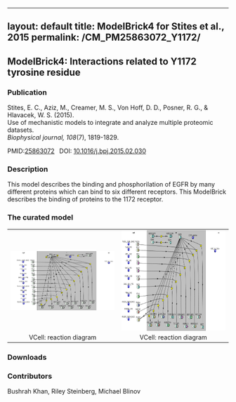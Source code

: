   ---
layout: default
title: ModelBrick4 for Stites et al., 2015
permalink: /CM_PM25863072_Y1172/
---
## ModelBrick4: Interactions related to Y1172 tyrosine residue

### Publication 

Stites, E. C., Aziz, M., Creamer, M. S., Von Hoff, D. D., Posner, R. G., & Hlavacek, W. S. (2015). <br />
Use of mechanistic models to integrate and analyze multiple proteomic datasets. <br />
<i>Biophysical journal, 108</i>(7), 1819-1829.

 PMID:<a href="https://www.ncbi.nlm.nih.gov/pubmed/25863072">25863072</a>&ensp; 
 DOI: <a href="https://doi.org/10.1016/j.bpj.2015.02.030">10.1016/j.bpj.2015.02.030 </a><br />

### Description
This model describes the binding and phosphorilation of EGFR by many different proteins which can bind to six different receptors. This ModelBrick describes the binding of proteins to the 1172 receptor. 

### The curated model
<center>
 <table> 
 <tr>
  <td align="center" width="280"><a href="https://modelbricks.github.io/images/Vcellimages/EGFR%201172%20Capture.PNG"><img align="center" src="/images/Vcellimages/EGFR%201172%20Capture.PNG"/></a></td>
    <td align="center" width="280"><a href="https://modelbricks.github.io/images/Vcellimages/EGFR1172%20reaction%20capture.PNG"><img align="center" src="/images/Vcellimages/EGFR1172%20reaction%20capture.PNG" height="230"/></a></td>
 </tr>
 <tr>
  <td align="center"> VCell: reaction diagram </td>
   <td align="center"> VCell: reaction diagram </td>
   </tr>
 </table>
</center>

### Downloads  
  
### Contributors
Bushrah Khan, Riley Steinberg, Michael Blinov
 
